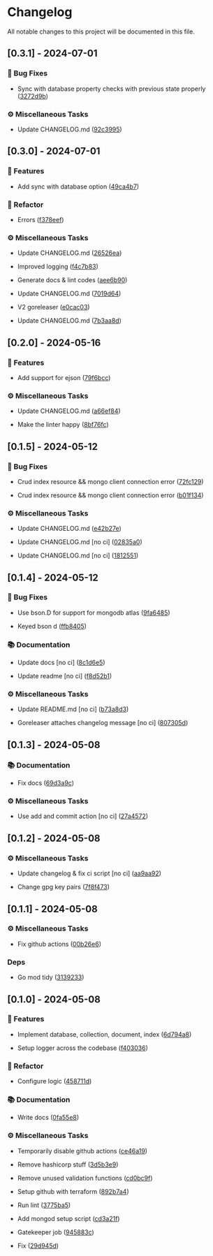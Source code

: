 # Changelog

All notable changes to this project will be documented in this file.

## [0.3.1] - 2024-07-01

### 🐛 Bug Fixes

- Sync with database property checks with previous state properly ([3272d9b](https://github.com/01Joseph-Hwang10/terraform-provider-mongodb/commit/3272d9bdb95fbb6aca7c951547739fca0b804e8a))


### ⚙️ Miscellaneous Tasks

- Update CHANGELOG.md ([92c3995](https://github.com/01Joseph-Hwang10/terraform-provider-mongodb/commit/92c3995d1c71eebb80073866f0ea47684a250094))


## [0.3.0] - 2024-07-01

### 🚀 Features

- Add sync with database option ([49ca4b7](https://github.com/01Joseph-Hwang10/terraform-provider-mongodb/commit/49ca4b7667658144c05c9dd6a3dd54df917e8dd3))


### 🚜 Refactor

- Errors ([f378eef](https://github.com/01Joseph-Hwang10/terraform-provider-mongodb/commit/f378eefa54ce072eaafbbef722f7055e7f83af7e))


### ⚙️ Miscellaneous Tasks

- Update CHANGELOG.md ([26526ea](https://github.com/01Joseph-Hwang10/terraform-provider-mongodb/commit/26526eafc6ab19f0f8a8d270bf2d1b8d8352c195))

- Improved logging ([f4c7b83](https://github.com/01Joseph-Hwang10/terraform-provider-mongodb/commit/f4c7b83f7f9845756a265ea6188f7f2b0654335a))

- Generate docs & lint codes ([aee6b90](https://github.com/01Joseph-Hwang10/terraform-provider-mongodb/commit/aee6b9092549a9049762cfb5670e53cdc0820644))

- Update CHANGELOG.md ([7019d64](https://github.com/01Joseph-Hwang10/terraform-provider-mongodb/commit/7019d64462e947421b208e6a4bb3e91305e7ee76))

- V2 goreleaser ([e0cac03](https://github.com/01Joseph-Hwang10/terraform-provider-mongodb/commit/e0cac03721c99f83d62fcbd140f86049dc5cf952))

- Update CHANGELOG.md ([7b3aa8d](https://github.com/01Joseph-Hwang10/terraform-provider-mongodb/commit/7b3aa8d77ff770917104048863e1a74d73949ea4))


## [0.2.0] - 2024-05-16

### 🚀 Features

- Add support for ejson ([79f6bcc](https://github.com/01Joseph-Hwang10/terraform-provider-mongodb/commit/79f6bcc105b3508cc0a6d94f175a39ea1b0ae5af))


### ⚙️ Miscellaneous Tasks

- Update CHANGELOG.md ([a66ef84](https://github.com/01Joseph-Hwang10/terraform-provider-mongodb/commit/a66ef84c490549e445f4d057debe0467fd219057))

- Make the linter happy ([8bf76fc](https://github.com/01Joseph-Hwang10/terraform-provider-mongodb/commit/8bf76fce327b601ebc4618d2e643adee42e97701))


## [0.1.5] - 2024-05-12

### 🐛 Bug Fixes

- Crud index resource && mongo client connection error ([72fc129](https://github.com/01Joseph-Hwang10/terraform-provider-mongodb/commit/72fc1297751feb1eca7c996b31f61b9ed62490b4))

- Crud index resource && mongo client connection error ([b01f134](https://github.com/01Joseph-Hwang10/terraform-provider-mongodb/commit/b01f134762807de7564a4e9afd213958a46f2990))


### ⚙️ Miscellaneous Tasks

- Update CHANGELOG.md ([e42b27e](https://github.com/01Joseph-Hwang10/terraform-provider-mongodb/commit/e42b27e58c05dab38ab40879a6d0e943e9589418))

- Update CHANGELOG.md [no ci] ([02835a0](https://github.com/01Joseph-Hwang10/terraform-provider-mongodb/commit/02835a04fea7fb43223ac465f06d4ab45780849d))

- Update CHANGELOG.md [no ci] ([1812551](https://github.com/01Joseph-Hwang10/terraform-provider-mongodb/commit/1812551af461363688deca0989721b87557e41a4))


## [0.1.4] - 2024-05-12

### 🐛 Bug Fixes

- Use bson.D for support for mongodb atlas ([9fa6485](https://github.com/01Joseph-Hwang10/terraform-provider-mongodb/commit/9fa6485cb27cf709132f293117324a4b1084530d))

- Keyed bson d ([ffb8405](https://github.com/01Joseph-Hwang10/terraform-provider-mongodb/commit/ffb8405e5c89bd7a8b2dc564bf894f2cbaf76eaf))


### 📚 Documentation

- Update docs [no ci] ([8c1d6e5](https://github.com/01Joseph-Hwang10/terraform-provider-mongodb/commit/8c1d6e5c958615e6c1ccb19cb63a779fa0184fad))

- Update readme [no ci] ([f8d52b1](https://github.com/01Joseph-Hwang10/terraform-provider-mongodb/commit/f8d52b131cbee4321aadef4c6bd8d6567f30937d))


### ⚙️ Miscellaneous Tasks

- Update README.md [no ci] ([b73a8d3](https://github.com/01Joseph-Hwang10/terraform-provider-mongodb/commit/b73a8d3423860cefac83352024fe85f031381ac8))

- Goreleaser attaches changelog message [no ci] ([807305d](https://github.com/01Joseph-Hwang10/terraform-provider-mongodb/commit/807305db27e6b41a036390591e0ac8a011837d72))


## [0.1.3] - 2024-05-08

### 📚 Documentation

- Fix docs ([69d3a9c](https://github.com/01Joseph-Hwang10/terraform-provider-mongodb/commit/69d3a9c58476958487b135911286ab1779a90cf8))


### ⚙️ Miscellaneous Tasks

- Use add and commit action [no ci] ([27a4572](https://github.com/01Joseph-Hwang10/terraform-provider-mongodb/commit/27a45724af8cb25279db087ac4e794934cb63794))


## [0.1.2] - 2024-05-08

### ⚙️ Miscellaneous Tasks

- Update changelog & fix ci script [no ci] ([aa9aa92](https://github.com/01Joseph-Hwang10/terraform-provider-mongodb/commit/aa9aa92ae0090cdadfb5c5585d62c32f8a4dacaa))

- Change gpg key pairs ([7f8f473](https://github.com/01Joseph-Hwang10/terraform-provider-mongodb/commit/7f8f473edaf15b0eed73f0767ff87f03aeb12781))


## [0.1.1] - 2024-05-08

### ⚙️ Miscellaneous Tasks

- Fix github actions ([00b26e6](https://github.com/01Joseph-Hwang10/terraform-provider-mongodb/commit/00b26e6f920287bd7557e4cd2e416d5f446e76af))


### Deps

- Go mod tidy ([3139233](https://github.com/01Joseph-Hwang10/terraform-provider-mongodb/commit/3139233da522926d04baf7dd5cbe0abd3fb672a6))


## [0.1.0] - 2024-05-08

### 🚀 Features

- Implement database, collection, document, index ([6d794a8](https://github.com/01Joseph-Hwang10/terraform-provider-mongodb/commit/6d794a8dfd6c479738af042462b4c205eb24746b))

- Setup logger across the codebase ([f403036](https://github.com/01Joseph-Hwang10/terraform-provider-mongodb/commit/f403036e795b557222c4ce30a2bc1f2ce7fc610f))


### 🚜 Refactor

- Configure logic ([458711d](https://github.com/01Joseph-Hwang10/terraform-provider-mongodb/commit/458711de8a5dad66087c2c8645c70b31b5964a2b))


### 📚 Documentation

- Write docs ([0fa55e8](https://github.com/01Joseph-Hwang10/terraform-provider-mongodb/commit/0fa55e811a19e8c249b6526dbd0923def53d5fd6))


### ⚙️ Miscellaneous Tasks

- Temporarily disable github actions ([ce46a19](https://github.com/01Joseph-Hwang10/terraform-provider-mongodb/commit/ce46a192ed1011639c6a7ea8e13668102ecf9fbd))

- Remove hashicorp stuff ([3d5b3e9](https://github.com/01Joseph-Hwang10/terraform-provider-mongodb/commit/3d5b3e9285f263a8c4645a053ac6a7f3eaeec005))

- Remove unused validation functions ([cd0bc9f](https://github.com/01Joseph-Hwang10/terraform-provider-mongodb/commit/cd0bc9fcf2669380e639c3ffaab9cd11484d0968))

- Setup github with terraform ([892b7a4](https://github.com/01Joseph-Hwang10/terraform-provider-mongodb/commit/892b7a44c33741ae9f84672dbf4f3731aa29f844))

- Run lint ([3775ba5](https://github.com/01Joseph-Hwang10/terraform-provider-mongodb/commit/3775ba5bdc827cceb4a0de8cbc7028d3fcc42ea7))

- Add mongod setup script ([cd3a21f](https://github.com/01Joseph-Hwang10/terraform-provider-mongodb/commit/cd3a21fb5a7259236f499fbd152b4154929c33b6))

- Gatekeeper job ([945883c](https://github.com/01Joseph-Hwang10/terraform-provider-mongodb/commit/945883cb7e540b9536fe7338ddcf390e01874083))

- Fix ([29d945d](https://github.com/01Joseph-Hwang10/terraform-provider-mongodb/commit/29d945dfc2da932692a5a6053b661906efd4b3cb))


<!-- generated by git-cliff -->

